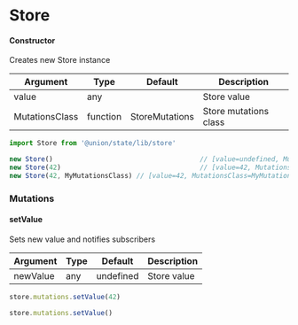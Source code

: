 # Store

#### Constructor

Creates new Store instance

| Argument        | Type      | Default         | Description            |
|-----------------|-----------|-----------------|------------------------|
| value           | any       |                 | Store value            |
| MutationsClass  | function  | StoreMutations  | Store mutations class  |

```javascript
import Store from '@union/state/lib/store'

new Store()   									// [value=undefined, MutationsClass=StoreMutations]
new Store(42) 									// [value=42, MutationsClass=StoreMutations]
new Store(42, MyMutationsClass) // [value=42, MutationsClass=MyMutationsClass]
```

### Mutations

#### setValue

Sets new value and notifies subscribers

| Argument  | Type  | Default    | Description  |
|-----------|-------|------------|--------------|
| newValue  | any   | undefined  | Store value  |

```javascript
store.mutations.setValue(42)

store.mutations.setValue()
```